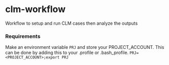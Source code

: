 # clm-workflow
Workflow to setup and run CLM cases then analyze the outputs

### Requirements
Make an environment variable `PRJ` and store your PROJECT_ACCOUNT.
This can be done by adding this to your .profile or .bash_profile.
```PRJ=<PROJECT_ACCOUNT>;export PRJ```